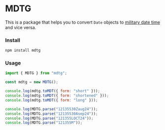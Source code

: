 # MDTG

This is a package that helps you to convert `Date` objects to [military date time](https://en.wikipedia.org/wiki/Date-time_group) and vice versa.

### Install

```bash
npm install mdtg
```

### Usage

```js
import { MDTG } from "mdtg";

const mdtg = new MDTG();

console.log(mdtg.toMDT({ form: "short" }));
console.log(mdtg.toMDT({ form: "shortened" }));
console.log(mdtg.toMDT({ form: "long" }));

console.log(MDTG.parse("12135530Zaug24"));
console.log(MDTG.parse("12135530Asep24"));
console.log(MDTG.parse("121355LOCT24"));
console.log(MDTG.parse("121355M"));
```
